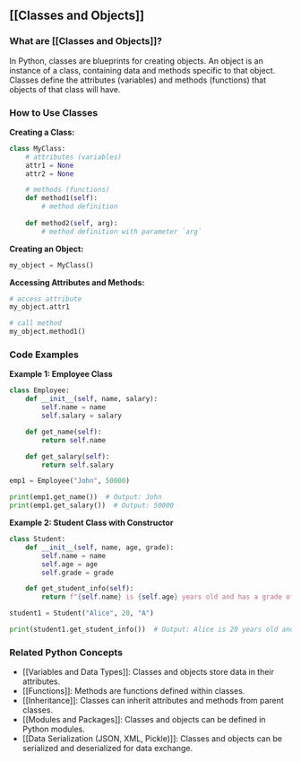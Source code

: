 ## [[Classes and Objects]]

### What are [[Classes and Objects]]?
In Python, classes are blueprints for creating objects. An object is an instance of a class, containing data and methods specific to that object. Classes define the attributes (variables) and methods (functions) that objects of that class will have.

### How to Use Classes
**Creating a Class:**
```python
class MyClass:
    # attributes (variables)
    attr1 = None
    attr2 = None

    # methods (functions)
    def method1(self):
        # method definition
    
    def method2(self, arg):
        # method definition with parameter `arg`
```

**Creating an Object:**
```python
my_object = MyClass()
```

**Accessing Attributes and Methods:**
```python
# access attribute
my_object.attr1

# call method
my_object.method1()
```

### Code Examples
**Example 1: Employee Class**
```python
class Employee:
    def __init__(self, name, salary):
        self.name = name
        self.salary = salary

    def get_name(self):
        return self.name

    def get_salary(self):
        return self.salary

emp1 = Employee("John", 50000)

print(emp1.get_name())  # Output: John
print(emp1.get_salary())  # Output: 50000
```

**Example 2: Student Class with Constructor**
```python
class Student:
    def __init__(self, name, age, grade):
        self.name = name
        self.age = age
        self.grade = grade

    def get_student_info(self):
        return f"{self.name} is {self.age} years old and has a grade of {self.grade}."

student1 = Student("Alice", 20, "A")

print(student1.get_student_info())  # Output: Alice is 20 years old and has a grade of A.
```

### Related Python Concepts

- [[Variables and Data Types]]: Classes and objects store data in their attributes.
- [[Functions]]: Methods are functions defined within classes.
- [[Inheritance]]: Classes can inherit attributes and methods from parent classes.
- [[Modules and Packages]]: Classes and objects can be defined in Python modules.
- [[Data Serialization (JSON, XML, Pickle)]]: Classes and objects can be serialized and deserialized for data exchange.